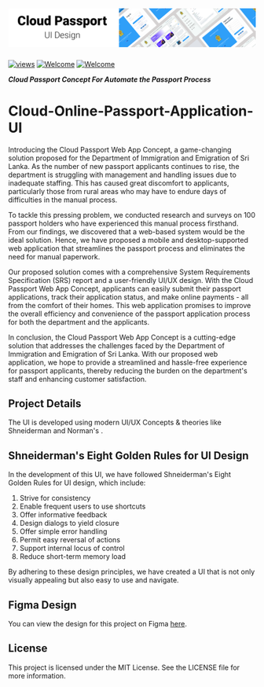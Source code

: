 # <img src="Screenshot/Header-Cloudpassport.png"> 

<a href="#"><img alt="views" title="Github views" src="https://komarev.com/ghpvc/?username=lakshithaonline&style=flat-square" width="125"/></a>
[![Welcome](https://img.shields.io/badge/NSBM%20Green%20University-Welcome-brightgreen)](#) 
[![Welcome](https://img.shields.io/badge/System%20Analysis%20And%20Designing20I-Final%20Project-orange)](#)

***Cloud Passport Concept For Automate the Passport Process***


# Cloud-Online-Passport-Application-UI

Introducing the Cloud Passport Web App Concept, a game-changing solution proposed for the Department of Immigration and Emigration of Sri Lanka. As the number of new passport applicants continues to rise, the department is struggling with management and handling issues due to inadequate staffing. This has caused great discomfort to applicants, particularly those from rural areas who may have to endure days of difficulties in the manual process.

To tackle this pressing problem, we conducted research and surveys on 100 passport holders who have experienced this manual process firsthand. From our findings, we discovered that a web-based system would be the ideal solution. Hence, we have proposed a mobile and desktop-supported web application that streamlines the passport process and eliminates the need for manual paperwork.

Our proposed solution comes with a comprehensive System Requirements Specification (SRS) report and a user-friendly UI/UX design. With the Cloud Passport Web App Concept, applicants can easily submit their passport applications, track their application status, and make online payments - all from the comfort of their homes. This web application promises to improve the overall efficiency and convenience of the passport application process for both the department and the applicants.

In conclusion, the Cloud Passport Web App Concept is a cutting-edge solution that addresses the challenges faced by the Department of Immigration and Emigration of Sri Lanka. With our proposed web application, we hope to provide a streamlined and hassle-free experience for passport applicants, thereby reducing the burden on the department's staff and enhancing customer satisfaction.

## Project Details

The UI is developed using modern UI/UX Concepts & theories like Shneiderman and Norman's .

## Shneiderman's Eight Golden Rules for UI Design

In the development of this UI, we have followed Shneiderman's Eight Golden Rules for UI design, which include:

1. Strive for consistency
2. Enable frequent users to use shortcuts
3. Offer informative feedback
4. Design dialogs to yield closure
5. Offer simple error handling
6. Permit easy reversal of actions
7. Support internal locus of control
8. Reduce short-term memory load

By adhering to these design principles, we have created a UI that is not only visually appealing but also easy to use and navigate. 

## Figma Design

You can view the design for this project on Figma [here](https://www.figma.com/file/Q3faTBapseE4oaNYFJ1BzT/Public-User-UI?t=LEj07eQe9DsDWX5L-1).


## License

This project is licensed under the MIT License. See the LICENSE file for more information.
